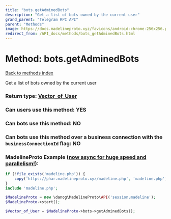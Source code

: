```yaml
---
title: "bots.getAdminedBots"
description: "Get a list of bots owned by the current user"
grand_parent: "Telegram RPC API"
parent: "Methods"
image: https://docs.madelineproto.xyz/favicons/android-chrome-256x256.png
redirect_from: /API_docs/methods/bots_getAdminedBots.html
---
```

# Method: bots.getAdminedBots
[Back to methods index](index.html)



Get a list of bots owned by the current user



### Return type: [Vector\_of\_User](/API_docs/types/User.html)

### Can users use this method: **YES**


### Can bots use this method: **NO**


### Can bots use this method over a business connection with the `businessConnectionId` flag: **NO**


### MadelineProto Example ([now async for huge speed and parallelism!](https://docs.madelineproto.xyz/docs/ASYNC.html)):


```php
if (!file_exists('madeline.php')) {
    copy('https://phar.madelineproto.xyz/madeline.php', 'madeline.php');
}
include 'madeline.php';

$MadelineProto = new \danog\MadelineProto\API('session.madeline');
$MadelineProto->start();

$Vector_of_User = $MadelineProto->bots->getAdminedBots();
```

